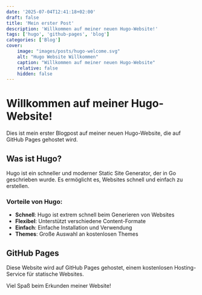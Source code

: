 ```yaml
---
date: '2025-07-04T12:41:18+02:00'
draft: false
title: 'Mein erster Post'
description: 'Willkommen auf meiner neuen Hugo-Website!'
tags: ['hugo', 'github-pages', 'blog']
categories: ['Blog']
cover:
    image: "images/posts/hugo-welcome.svg"
    alt: "Hugo Website Willkommen"
    caption: "Willkommen auf meiner neuen Hugo-Website"
    relative: false
    hidden: false
---
```


# Willkommen auf meiner Hugo-Website!

Dies ist mein erster Blogpost auf meiner neuen Hugo-Website, die auf GitHub Pages gehostet wird.

## Was ist Hugo?

Hugo ist ein schneller und moderner Static Site Generator, der in Go geschrieben wurde. Es ermöglicht es, Websites schnell und einfach zu erstellen.

### Vorteile von Hugo:

- **Schnell**: Hugo ist extrem schnell beim Generieren von Websites
- **Flexibel**: Unterstützt verschiedene Content-Formate
- **Einfach**: Einfache Installation und Verwendung
- **Themes**: Große Auswahl an kostenlosen Themes

## GitHub Pages

Diese Website wird auf GitHub Pages gehostet, einem kostenlosen Hosting-Service für statische Websites.

Viel Spaß beim Erkunden meiner Website!
